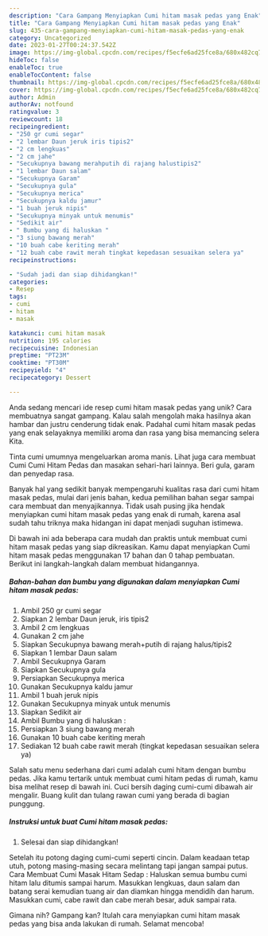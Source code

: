 ```yaml
---
description: "Cara Gampang Menyiapkan Cumi hitam masak pedas yang Enak"
title: "Cara Gampang Menyiapkan Cumi hitam masak pedas yang Enak"
slug: 435-cara-gampang-menyiapkan-cumi-hitam-masak-pedas-yang-enak
category: Uncategorized
date: 2023-01-27T00:24:37.542Z
image: https://img-global.cpcdn.com/recipes/f5ecfe6ad25fce8a/680x482cq70/cumi-hitam-masak-pedas-foto-resep-utama.jpg
hideToc: false
enableToc: true
enableTocContent: false
thumbnail: https://img-global.cpcdn.com/recipes/f5ecfe6ad25fce8a/680x482cq70/cumi-hitam-masak-pedas-foto-resep-utama.jpg
cover: https://img-global.cpcdn.com/recipes/f5ecfe6ad25fce8a/680x482cq70/cumi-hitam-masak-pedas-foto-resep-utama.jpg
author: Admin
authorAv: notfound
ratingvalue: 3
reviewcount: 18
recipeingredient:
- "250 gr cumi segar"
- "2 lembar Daun jeruk iris tipis2"
- "2 cm lengkuas"
- "2 cm jahe"
- "Secukupnya bawang merahputih di rajang halustipis2"
- "1 lembar Daun salam"
- "Secukupnya Garam"
- "Secukupnya gula"
- "Secukupnya merica"
- "Secukupnya kaldu jamur"
- "1 buah jeruk nipis"
- "Secukupnya minyak untuk menumis"
- "Sedikit air"
- " Bumbu yang di haluskan "
- "3 siung bawang merah"
- "10 buah cabe keriting merah"
- "12 buah cabe rawit merah tingkat kepedasan sesuaikan selera ya"
recipeinstructions:

- "Sudah jadi dan siap dihidangkan!"
categories:
- Resep
tags:
- cumi
- hitam
- masak

katakunci: cumi hitam masak 
nutrition: 195 calories
recipecuisine: Indonesian
preptime: "PT23M"
cooktime: "PT30M"
recipeyield: "4"
recipecategory: Dessert

---
```





Anda sedang mencari ide resep cumi hitam masak pedas yang unik? Cara membuatnya sangat gampang. Kalau salah mengolah maka hasilnya akan hambar dan justru cenderung tidak enak. Padahal cumi hitam masak pedas yang enak selayaknya memiliki aroma dan rasa yang bisa memancing selera Kita.





Tinta cumi umumnya mengeluarkan aroma manis. Lihat juga cara membuat Cumi Cumi Hitam Pedas dan masakan sehari-hari lainnya. Beri gula, garam dan penyedap rasa.

Banyak hal yang sedikit banyak mempengaruhi kualitas rasa dari cumi hitam masak pedas, mulai dari jenis bahan, kedua pemilihan bahan segar sampai cara membuat dan menyajikannya. Tidak usah pusing jika hendak menyiapkan cumi hitam masak pedas yang enak di rumah, karena asal sudah tahu triknya maka hidangan ini dapat menjadi suguhan istimewa.






Di bawah ini ada beberapa cara mudah dan praktis untuk membuat cumi hitam masak pedas yang siap dikreasikan. Kamu dapat menyiapkan Cumi hitam masak pedas menggunakan 17 bahan dan 0 tahap pembuatan. Berikut ini langkah-langkah dalam membuat hidangannya.

<!--inarticleads1-->

##### Bahan-bahan dan bumbu yang digunakan dalam menyiapkan Cumi hitam masak pedas:

1. Ambil 250 gr cumi segar
1. Siapkan 2 lembar Daun jeruk, iris tipis2
1. Ambil 2 cm lengkuas
1. Gunakan 2 cm jahe
1. Siapkan Secukupnya bawang merah+putih di rajang halus/tipis2
1. Siapkan 1 lembar Daun salam
1. Ambil Secukupnya Garam
1. Siapkan Secukupnya gula
1. Persiapkan Secukupnya merica
1. Gunakan Secukupnya kaldu jamur
1. Ambil 1 buah jeruk nipis
1. Gunakan Secukupnya minyak untuk menumis
1. Siapkan Sedikit air
1. Ambil  Bumbu yang di haluskan :
1. Persiapkan 3 siung bawang merah
1. Gunakan 10 buah cabe keriting merah
1. Sediakan 12 buah cabe rawit merah (tingkat kepedasan sesuaikan selera ya)


Salah satu menu sederhana dari cumi adalah cumi hitam dengan bumbu pedas. Jika kamu tertarik untuk membuat cumi hitam pedas di rumah, kamu bisa melihat resep di bawah ini. Cuci bersih daging cumi-cumi dibawah air mengalir. Buang kulit dan tulang rawan cumi yang berada di bagian punggung. 

<!--inarticleads2-->

##### Instruksi untuk buat Cumi hitam masak pedas:


1. Selesai dan siap dihidangkan!

Setelah itu potong daging cumi-cumi seperti cincin. Dalam keadaan tetap utuh, potong masing-masing secara melintang tapi jangan sampai putus. Cara Membuat Cumi Masak Hitam Sedap : Haluskan semua bumbu cumi hitam lalu ditumis sampai harum. Masukkan lengkuas, daun salam dan batang serai kemudian tuang air dan diamkan hingga mendidih dan harum. Masukkan cumi, cabe rawit dan cabe merah besar, aduk sampai rata. 

Gimana nih? Gampang kan? Itulah cara menyiapkan cumi hitam masak pedas yang bisa anda lakukan di rumah. Selamat mencoba!
